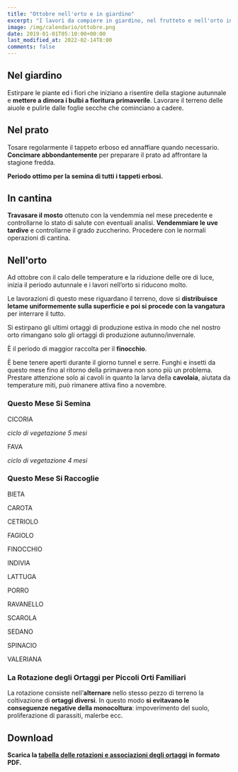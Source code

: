 ```yaml
---
title: "Ottobre nell'orto e in giardino"
excerpt: "I lavori da compiere in giardino, nel frutteto e nell'orto in ottobre: funghi e insetti da questo mese fino al ritorno della primavera non sono più un problema."
image: /img/calendario/ottobre.png
date: 2019-01-01T05:10:00+00:00
last_modified_at: 2022-02-14T8:00
comments: false
---
```

## Nel giardino
Estirpare le piante ed i fiori che iniziano a risentire
della stagione autunnale e **mettere a dimora i bulbi a fioritura primaverile**.
Lavorare il terreno delle aiuole e pulirle
dalle foglie secche che cominciano a cadere.

## Nel prato
Tosare regolarmente il tappeto erboso ed annaffiare quando necessario.
**Concimare abbondantemente** per preparare il prato ad affrontare la stagione fredda.

**Periodo ottimo per la semina di tutti i tappeti erbosi.**

## In cantina
**Travasare il mosto** ottenuto con la vendemmia nel mese precedente e
controllarne lo stato di salute con eventuali analisi.
**Vendemmiare le uve tardive** e controllarne il grado zuccherino.
Procedere con le normali operazioni di cantina.

## Nell'orto
Ad ottobre con il calo delle temperature e la riduzione delle ore di luce,
inizia il periodo autunnale e i lavori nell’orto si riducono molto.

Le lavorazioni di questo mese riguardano il terreno, dove si
**distribuisce letame uniformemente sulla superficie e poi si procede con
la vangatura** per interrare il tutto.

Si estirpano gli ultimi ortaggi di produzione estiva in modo che nel nostro orto
rimangano solo gli ortaggi di produzione autunno/invernale.

È il periodo di maggior raccolta per il **finocchio**.

È bene tenere aperti durante il giorno tunnel e serre.
Funghi e insetti da questo mese fino al ritorno della primavera non sono
più un problema.
Prestare attenzione solo ai cavoli in quanto la larva della
**cavolaia**, aiutata da temperature miti, può rimanere attiva fino a novembre.

### Questo Mese Si Semina

CICORIA

*ciclo di vegetazione 5 mesi*

FAVA

*ciclo di vegetazione 4 mesi*

### Questo Mese Si Raccoglie
BIETA

CAROTA

CETRIOLO

FAGIOLO

FINOCCHIO

INDIVIA

LATTUGA

PORRO

RAVANELLO

SCAROLA

SEDANO

SPINACIO

VALERIANA

### La Rotazione degli Ortaggi per Piccoli Orti Familiari
La rotazione consiste nell’**alternare** nello stesso pezzo di terreno la coltivazione di **ortaggi diversi**. In questo modo **si evitavano le conseguenze negative della monocoltura**: impoverimento del suolo, proliferazione di parassiti, malerbe ecc.

## Download

<p><strong>Scarica la <a href="/download/la-rotazione-degli-ortaggi-per-piccoli-orti-familiari.pdf" download="rotazioneOrtaggi.pdf" title="La Rotazione degli Ortaggi per Piccoli Orti Familiari">tabella delle rotazioni e associazioni degli ortaggi</a> in formato PDF.</strong></p>
